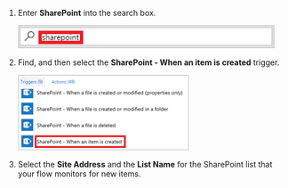 1. Enter **SharePoint** into the search box.
   
    ![search for sharepoint triggers](media/modern-approvals/search-for-sharepoint.png)
2. Find, and then select the **SharePoint - When an item is created** trigger.
   
    ![select sharepoint trigger](media/modern-approvals/select-sharepoint-new-item.png)
3. Select the **Site Address** and the **List Name** for the SharePoint list that your flow monitors for new items.

